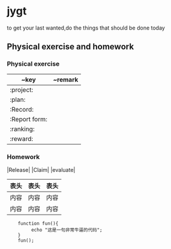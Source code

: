 # jygt
to get your last wanted,do the things that should be done today

## Physical exercise and homework

### Physical exercise 

|~key|~remark
---|:--:
|:project:|
|:plan:|
|:Record:|
|:Report form:|
|:ranking:|
|:reward:|

### Homework
|Release|
|Claim|
|evaluate|

表头|表头|表头
---|:--:|---:
内容|内容|内容
内容|内容|内容

```
    function fun(){
         echo "这是一句非常牛逼的代码";
    }
    fun();
```